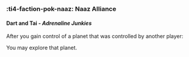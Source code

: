 ### :ti4-faction-pok-naaz: **Naaz Alliance**

####  Dart and Tai - _Adrenaline Junkies_

After you gain control of a planet that was controlled by another player:

You may explore that planet.
